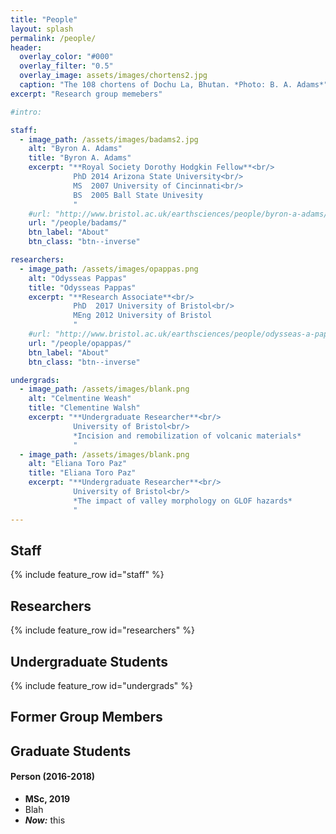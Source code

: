 ```yaml
---
title: "People"
layout: splash
permalink: /people/
header:
  overlay_color: "#000"
  overlay_filter: "0.5"
  overlay_image: assets/images/chortens2.jpg
  caption: "The 108 chortens of Dochu La, Bhutan. *Photo: B. A. Adams*"
excerpt: "Research group memebers"

#intro:

staff:
  - image_path: /assets/images/badams2.jpg
    alt: "Byron A. Adams"
    title: "Byron A. Adams"
    excerpt: "**Royal Society Dorothy Hodgkin Fellow**<br/>
              PhD 2014 Arizona State University<br/>
              MS  2007 University of Cincinnati<br/>
              BS  2005 Ball State Univesity
              "
    #url: "http://www.bristol.ac.uk/earthsciences/people/byron-a-adams/index.html"
    url: "/people/badams/"
    btn_label: "About"
    btn_class: "btn--inverse"

researchers:
  - image_path: /assets/images/opappas.png
    alt: "Odysseas Pappas"
    title: "Odysseas Pappas"
    excerpt: "**Research Associate**<br/>
              PhD  2017 University of Bristol<br/>
              MEng 2012 University of Bristol
              "
    #url: "http://www.bristol.ac.uk/earthsciences/people/odysseas-a-pappas/overview.html"
    url: "/people/opappas/"
    btn_label: "About"
    btn_class: "btn--inverse"

undergrads:
  - image_path: /assets/images/blank.png
    alt: "Celmentine Weash"
    title: "Clementine Walsh"
    excerpt: "**Undergraduate Researcher**<br/>
              University of Bristol<br/>
              *Incision and remobilization of volcanic materials*
              "
  - image_path: /assets/images/blank.png
    alt: "Eliana Toro Paz"
    title: "Eliana Toro Paz"
    excerpt: "**Undergraduate Researcher**<br/>
              University of Bristol<br/>
              *The impact of valley morphology on GLOF hazards*
              "
---
```




## Staff

{% include feature_row id="staff" %}

## Researchers

{% include feature_row id="researchers" %}

## Undergraduate Students

{% include feature_row id="undergrads" %}


## Former Group Members

## Graduate Students

#### Person (2016-2018)
* **MSc, 2019**
* Blah
* ***Now:*** this

